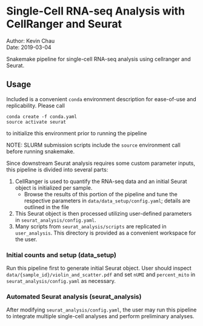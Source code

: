 # Single-Cell RNA-seq Analysis with CellRanger and Seurat

Author: Kevin Chau  
Date: 2019-03-04

Snakemake pipeline for single-cell RNA-seq analysis using cellranger and Seurat.

## Usage

Included is a convenient `conda` environment description for ease-of-use and replicability. Please call 

```
conda create -f conda.yaml
source activate seurat
```

to initialize this environment prior to running the pipeline

NOTE: SLURM submission scripts include the `source` environment call before running snakemake.

Since downstream Seurat analysis requires some custom parameter inputs, this pipeline is divided into several parts:
1. CellRanger is used to quantify the RNA-seq data and an initial Seurat object is initialized per sample.
    * Browse the results of this portion of the pipeline and tune the respective parameters in `data/data_setup/config.yaml`; details are outlined in the file
2. This Seurat object is then processed utilizing user-defined parameters in `seurat_analysis/config.yaml`.
3. Many scripts from `seurat_analysis/scripts` are replicated in `user_analysis`. This directory is provided as a convenient workspace for the user. 

### Initial counts and setup (data_setup)

Run this pipeline first to generate initial Seurat object. User should inspect `data/{sample_id}/violin_and_scatter.pdf` and set `nUMI` and `percent_mito` in `seurat_analysis/config.yaml` as necessary.

### Automated Seurat analysis (seurat_analysis)

After modifying `seurat_analysis/config.yaml`, the user may run this pipeline to integrate multiple single-cell analyses and perform preliminary analyses. 